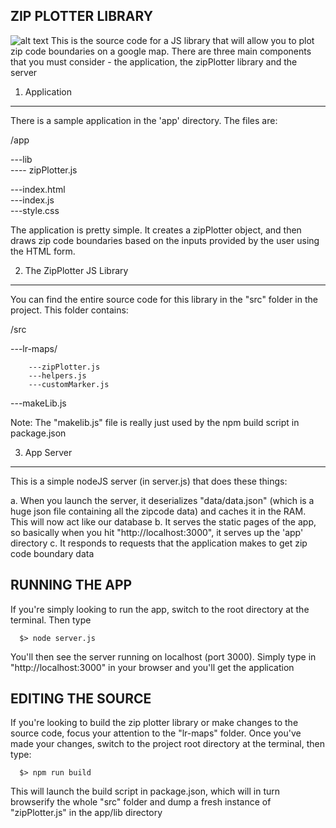 ZIP PLOTTER LIBRARY
---------------------
![alt text](http://imgur.com/a/XsDj7)
This is the source code for a JS library that will allow you to plot zip code boundaries
on a google map. There are three main components that you must consider - the application, the zipPlotter library
and the server

1. Application
-----------------
There is a sample application in the 'app' directory. The files are:

/app
  
  ---lib								
      ---- zipPlotter.js		
    
  ---index.html					
  ---index.js					
  ---style.css					

The application is pretty simple. It creates a zipPlotter object, and then draws zip code boundaries based on the inputs provided by the user using the HTML form.

2. The ZipPlotter JS Library
-----------------------------
You can find the entire source code for this library in the "src" folder in the project. This folder contains:

/src

---lr-maps/

        ---zipPlotter.js		
        ---helpers.js			
        ---customMarker.js		
      
---makeLib.js						
  
Note: The "makelib.js" file is really just used by the npm build script in package.json

3. App Server
--------------
This is a simple nodeJS server (in server.js) that does these things:

a. When you launch the server, it deserializes "data/data.json" (which is a huge json file containing all the zipcode data) and caches it in the RAM. This will now act like our database
b. It serves the static pages of the app, so basically when you hit "http://localhost:3000", it serves up the 'app' directory
c. It responds to requests that the application makes to get zip code boundary data


RUNNING THE APP
----------------
If you're simply looking to run the app, switch to the root directory at the terminal. Then type

      $> node server.js

You'll then see the server running on localhost (port 3000). Simply type in "http://localhost:3000" in your browser and you'll get the application

EDITING THE SOURCE
-------------------
If you're looking to build the zip plotter library or make changes to the source code, focus your attention to the "lr-maps" folder. Once you've made your changes, switch
to the project root directory at the terminal, then type:

      $> npm run build

This will launch the build script in package.json, which will in turn browserify the whole "src" folder and dump a fresh instance of "zipPlotter.js" in the app/lib directory